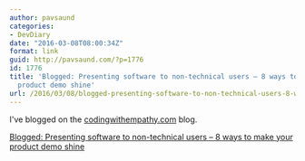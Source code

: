 ```yaml
---
author: pavsaund
categories:
- DevDiary
date: "2016-03-08T08:00:34Z"
format: link
guid: http://pavsaund.com/?p=1776
id: 1776
title: 'Blogged: Presenting software to non-technical users – 8 ways to make your
  product demo shine'
url: /2016/03/08/blogged-presenting-software-to-non-technical-users-8-ways-to-make-your-product-demo-shine/
---
```


I've blogged on the <a href="http://codingwithempathy.com">codingwithempathy.com</a> blog.

<a href="http://codingwithempathy.com/2016/03/08/presenting-software-to-non-technical-users-8-ways-to-make-your-product-demo-shine/">Blogged: Presenting software to non-technical users – 8 ways to make your product demo shine</a>